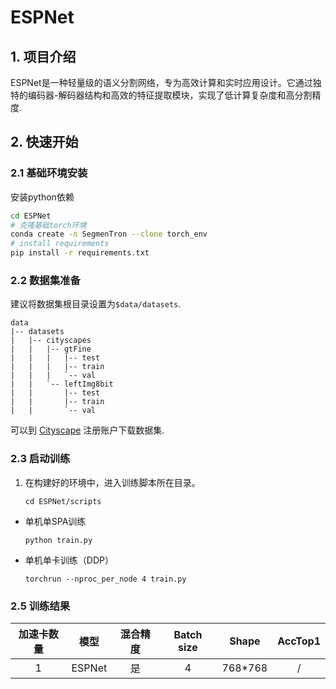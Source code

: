 # ESPNet
## 1. 项目介绍

ESPNet是一种轻量级的语义分割网络，专为高效计算和实时应用设计。它通过独特的编码器-解码器结构和高效的特征提取模块，实现了低计算复杂度和高分割精度.


## 2. 快速开始

### 2.1 基础环境安装
安装python依赖
``` bash
cd ESPNet
# 克隆基础torch环境
conda create -n SegmenTron --clone torch_env
# install requirements
pip install -r requirements.txt
```

### 2.2 数据集准备

建议将数据集根目录设置为`$data/datasets`.
```
data
|-- datasets
|   |-- cityscapes
|   |   |-- gtFine
|   |   |   |-- test
|   |   |   |-- train
|   |   |   `-- val
|   |   `-- leftImg8bit
|   |       |-- test
|   |       |-- train
|   |       `-- val

```
可以到 [Cityscape](https://www.cityscapes-dataset.com) 注册账户下载数据集.


### 2.3 启动训练
1. 在构建好的环境中，进入训练脚本所在目录。
    ```
    cd ESPNet/scripts
    ```

- 单机单SPA训练
    ```
    python train.py
    ```
- 单机单卡训练（DDP）
    ```
    torchrun --nproc_per_node 4 train.py
    ```


### 2.5 训练结果


|加速卡数量  |模型 | 混合精度 |Batch size|Shape| AccTop1|
|:-:|:-:|:-:|:-:|:-:|:-:|
|1| ESPNet|是|4|768*768| / |

